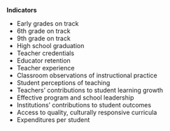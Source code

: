 **Indicators**
- Early grades on track
- 6th grade on track
- 9th grade on track
- High school graduation
- Teacher credentials
- Educator retention
- Teacher experience
- Classroom observations of instructional practice
- Student perceptions of teaching
- Teachers’ contributions to student learning growth
- Effective program and school leadership
- Institutions’ contributions to student outcomes
- Access to quality, culturally responsive curricula
- Expenditures per student
